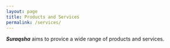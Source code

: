 ```yaml
---
layout: page
title: Products and Services
permalink: /services/
---
```


***Suraqsha*** aims to provice a wide range of products and services. 
